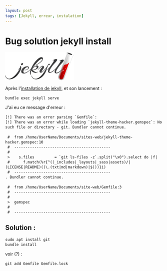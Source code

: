 ```yaml
---
layout: post
tags: [Jekyll, erreur, instalation]
---
```

# Bug solution jekyll install
<img src="/images/jekyll.png" height="90" alt="jekyll logo">


Après l'[installation de jekyll](https://jekyllrb.com/docs/installation/ubuntu/), et son lancement :
```
bundle exec jekyll serve
```
J'ai eu ce message d'erreur :

```
[!] There was an error parsing `Gemfile`: 
[!] There was an error while loading `jekyll-theme-hacker.gemspec`: No such file or directory - git. Bundler cannot continue.

 #  from /home/UserName/Documents/sites-web/jekyll-theme-hacker.gemspec:10
 #  -------------------------------------------
 #  
 >    s.files         = `git ls-files -z`.split("\x0").select do |f|
 #      f.match(%r{^((_includes|_layouts|_sass|assets)/|(LICENSE|README)((\.(txt|md|markdown)|$)))}i)
 #  -------------------------------------------
. Bundler cannot continue.

 #  from /home/UserName/Documents/site-web/Gemfile:3
 #  -------------------------------------------
 #  
 >  gemspec
 #  
 #  -------------------------------------------

```
## Solution :

```
sudo apt install git
bundle install
```
voir (?) :
```
git add Gemfile Gemfile.lock
```
